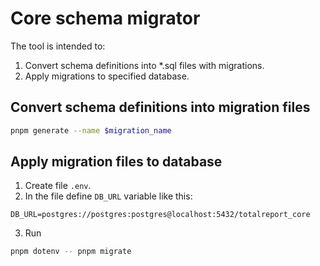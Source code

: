 # Core schema migrator
The tool is intended to:
1. Convert schema definitions into *.sql files with migrations.
2. Apply migrations to specified database.

## Convert schema definitions into migration files
```sh
pnpm generate --name $migration_name
```

## Apply migration files to database
1. Create file `.env`.
2. In the file define `DB_URL` variable like this:
```env
DB_URL=postgres://postgres:postgres@localhost:5432/totalreport_core
```
3. Run
```sh
pnpm dotenv -- pnpm migrate
```